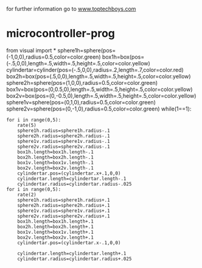 for further information go to www.toptechboys.com
# microcontroller-prog

from visual import *
sphere1h=sphere(pos=(-1,0,0),radius=0.5,color=color.green)
box1h=box(pos=(-.5,0,0),length=.5,width=.5,height=.5,color=color.yellow)
cylindertar=cylinder(pos=(-.5,0,0),radius=.2,length=.7,color=color.red)
box2h=box(pos=(.5,0,0),length=.5,width=.5,height=.5,color=color.yellow)
sphere2h=sphere(pos=(1,0,0),radius=0.5,color=color.green)
box1v=box(pos=(0,0.5,0),length=.5,width=.5,height=.5,color=color.yellow)
box2v=box(pos=(0,-0.5,0),length=.5,width=.5,height=.5,color=color.yellow)
sphere1v=sphere(pos=(0,1,0),radius=0.5,color=color.green)
sphere2v=sphere(pos=(0,-1,0),radius=0.5,color=color.green)
while(1==1):

    for i in range(0,5):
        rate(5)
        sphere1h.radius=sphere1h.radius-.1
        sphere2h.radius=sphere2h.radius-.1
        sphere1v.radius=sphere1v.radius-.1
        sphere2v.radius=sphere2v.radius-.1
        box1h.length=box1h.length-.1
        box2h.length=box2h.length-.1
        box1v.length=box1v.length-.1
        box2v.length=box2v.length-.1
        cylindertar.pos=(cylindertar.x+.1,0,0)
        cylindertar.length=cylindertar.length-.1
        cylindertar.radius=cylindertar.radius-.025
    for i in range(0,5):
        rate(2)
        sphere1h.radius=sphere1h.radius+.1
        sphere2h.radius=sphere2h.radius+.1
        sphere1v.radius=sphere1v.radius+.1
        sphere2v.radius=sphere2v.radius+.1
        box1h.length=box1h.length+.1
        box2h.length=box2h.length+.1
        box1v.length=box1v.length+.1
        box2v.length=box2v.length+.1
        cylindertar.pos=(cylindertar.x-.1,0,0)
        
        cylindertar.length=cylindertar.length+.1
        cylindertar.radius=cylindertar.radius+.025
    
    
    
    
    
    
    
    
    
    


    






    






    
